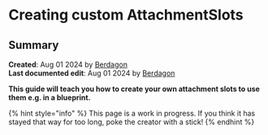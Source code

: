 # Creating custom AttachmentSlots

## Summary

**Created**: Aug 01 2024 by [Berdagon](https://app.gitbook.com/u/H2MkhXktQaM12OsjMzjcsLnrDT22 "mention")\
**Last documented edit**: Aug 01 2024 by [Berdagon](https://app.gitbook.com/u/H2MkhXktQaM12OsjMzjcsLnrDT22 "mention")

**This guide will teach you how to create your own attachment slots to use them e.g. in a blueprint.**

{% hint style="info" %}
This page is a work in progress. If you think it has stayed that way for too long, poke the creator with a stick!
{% endhint %}
